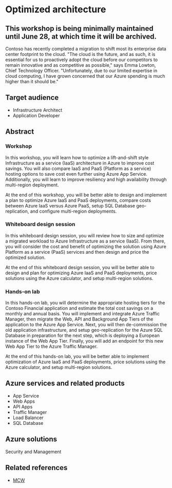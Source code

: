 # Optimized architecture

## This workshop is being minimally maintained until June 28, at which time it will be archived.    

Contoso has recently completed a migration to shift most its enterprise data center footprint to the cloud. "The cloud is the future, and as such, it is essential for us to proactively adopt the cloud before our competitors to remain innovative and as competitive as possible," says Emma Lowton, Chief Technology Officer. "Unfortunately, due to our limited expertise in cloud computing, I have grown concerned that our Azure spending is much higher than it should be."

## Target audience

- Infrastructure Architect
- Application Developer

## Abstract

### Workshop

In this workshop, you will learn how to optimize a lift-and-shift style Infrastructure as a service (IaaS) architecture in Azure to improve cost savings. You will also compare IaaS and PaaS (Platform as a service) hosting options to save cost even further using Azure App Service. Additionally, you will learn to improve resiliency and high availability through multi-region deployment.

At the end of this workshop, you will be better able to design and implement a plan to optimize Azure IaaS and PaaS deployments, compare costs between Azure IaaS versus Azure PaaS, setup SQL Database geo-replication, and configure multi-region deployments.

### Whiteboard design session

In this whiteboard design session, you will review how to size and optimize a migrated workload to Azure Infrastructure as a service (IaaS). From there, you will consider the cost and benefit of optimizing the solution using Azure Platform as a service (PaaS) services and then design and price the optimized solution.

At the end of this whiteboard design session, you will be better able to design and plan for optimizing Azure IaaS and PaaS deployments, price solutions using the Azure calculator, and setup multi-region solutions.

### Hands-on lab

In this hands-on lab, you will determine the appropriate hosting tiers for the Contoso Financial application and estimate the total cost savings on a monthly and annual basis. You will implement and integrate Azure Traffic Manager, then migrate the Web, API and Background App Tiers of the application to the Azure App Service. Next, you will then de-commission the old application infrastructure, and setup geo-replication for the Azure SQL Database in preparation for the next step, which is deploying a European instance of the Web App Tier. Finally, you will add an endpoint for this new Web App Tier to the Azure Traffic Manager.

At the end of this hands-on lab, you will be better able to implement optimization of Azure IaaS and PaaS deployments, price solutions using the Azure calculator, and setup multi-region solutions.

## Azure services and related products
- App Service
- Web Apps
- API Apps
- Traffic Manager
- Load Balancer 
- SQL Database

## Azure solutions
Security and Management

## Related references
- [MCW](https://github.com/Microsoft/MCW)
